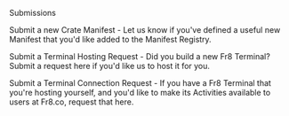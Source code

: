 Submissions

Submit a new Crate Manifest - Let us know if you've defined a useful new Manifest that you'd like added to the Manifest Registry.


Submit a Terminal Hosting Request - Did you build a new Fr8 Terminal? Submit a request here if you'd like us to host it for you. 


Submit a Terminal Connection Request  - If you have a Fr8 Terminal that you're hosting yourself, and you'd like to make its Activities available to users at Fr8.co, request that here.

